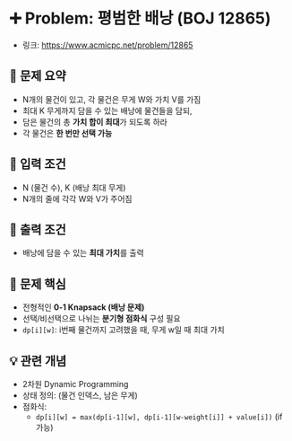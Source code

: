 # ➕ Problem: 평범한 배낭 (BOJ 12865)

- 링크: https://www.acmicpc.net/problem/12865

## 📌 문제 요약

- N개의 물건이 있고, 각 물건은 무게 W와 가치 V를 가짐
- 최대 K 무게까지 담을 수 있는 배낭에 물건들을 담되,
- 담은 물건의 총 **가치 합이 최대**가 되도록 하라
- 각 물건은 **한 번만 선택 가능**

## 🔢 입력 조건

- N (물건 수), K (배낭 최대 무게)
- N개의 줄에 각각 W와 V가 주어짐

## 🎯 출력 조건

- 배낭에 담을 수 있는 **최대 가치**를 출력

## 🧠 문제 핵심

- 전형적인 **0-1 Knapsack (배낭 문제)**
- 선택/비선택으로 나뉘는 **분기형 점화식** 구성 필요
- `dp[i][w]`: i번째 물건까지 고려했을 때, 무게 w일 때 최대 가치

## 💡 관련 개념

- 2차원 Dynamic Programming
- 상태 정의: (물건 인덱스, 남은 무게)
- 점화식:
  - `dp[i][w] = max(dp[i-1][w], dp[i-1][w-weight[i]] + value[i])` (if 가능)
